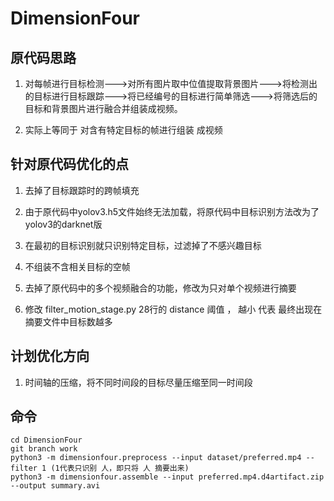 # DimensionFour

## 原代码思路

1. 对每帧进行目标检测--->对所有图片取中位值提取背景图片--->将检测出的目标进行目标跟踪--->将已经编号的目标进行简单筛选--->将筛选后的目标和背景图片进行融合并组装成视频。

2. 实际上等同于 对含有特定目标的帧进行组装 成视频 

## 针对原代码优化的点

1. 去掉了目标跟踪时的跨帧填充

1. 由于原代码中yolov3.h5文件始终无法加载，将原代码中目标识别方法改为了yolov3的darknet版

1. 在最初的目标识别就只识别特定目标，过滤掉了不感兴趣目标

1. 不组装不含相关目标的空帧

1. 去掉了原代码中的多个视频融合的功能，修改为只对单个视频进行摘要

1. 修改 filter_motion_stage.py 28行的 distance 阈值 ， 越小 代表 最终出现在摘要文件中目标数越多

## 计划优化方向

1. 时间轴的压缩，将不同时间段的目标尽量压缩至同一时间段

## 命令
```shell
cd DimensionFour
git branch work
python3 -m dimensionfour.preprocess --input dataset/preferred.mp4 --filter 1 (1代表只识别 人，即只将 人 摘要出来)
python3 -m dimensionfour.assemble --input preferred.mp4.d4artifact.zip --output summary.avi
```


